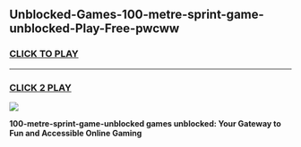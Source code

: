 
## Unblocked-Games-100-metre-sprint-game-unblocked-Play-Free-pwcww
<h3>
<a href="https://premium76.site?title=100-metre-sprint-game-unblocked&ref=23A">CLICK TO PLAY</a></h3>
<hr>

<h3>
<a href="https://premium76.site?title=100-metre-sprint-game-unblocked&ref=23A">CLICK 2 PLAY</a>
  
</h3>

<a href="https://premium76.site?title=100-metre-sprint-game-unblocked&ref=23A"><img src="https://clearcache.store/games.png"></a>


**100-metre-sprint-game-unblocked games unblocked: Your Gateway to Fun and Accessible Online Gaming**
